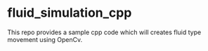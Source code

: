 # fluid_simulation_cpp
This repo provides a sample cpp code which will creates fluid type movement using OpenCv. 
